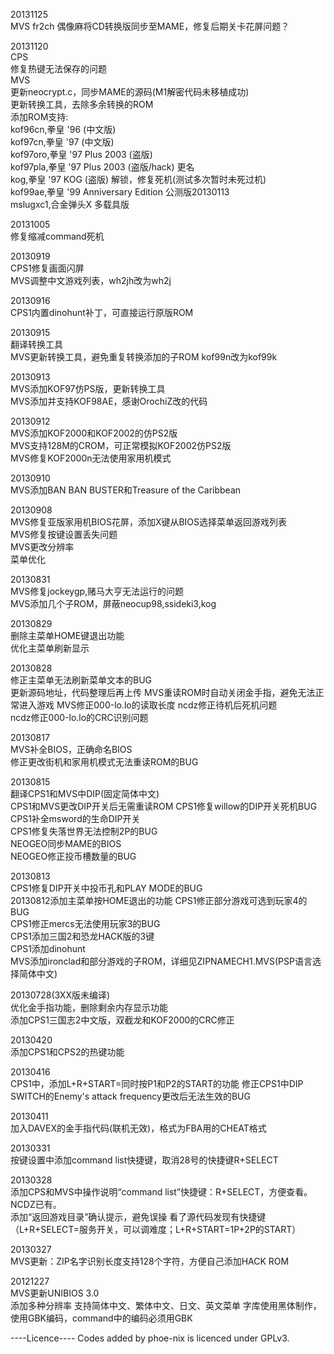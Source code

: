 20131125  
MVS
fr2ch 偶像麻将CD转换版同步至MAME，修复后期关卡花屏问题？

20131120  
CPS  
修复热键无法保存的问题  
MVS  
更新neocrypt.c，同步MAME的源码(M1解密代码未移植成功)  
更新转换工具，去除多余转换的ROM  
添加ROM支持:  
kof96cn,拳皇 '96 (中文版)  
kof97cn,拳皇 '97 (中文版)  
kof97oro,拳皇 '97 Plus 2003 (盗版)  
kof97pla,拳皇 '97 Plus 2003 (盗版/hack) 更名  
kog,拳皇 '97 KOG (盗版) 解锁，修复死机(测试多次暂时未死过机)  
kof99ae,拳皇 '99 Anniversary Edition 公测版20130113  
mslugxc1,合金弹头X 多载具版  

20131005	
修复缩减command死机

20130919		
CPS1修复画面闪屏	
MVS调整中文游戏列表，wh2jh改为wh2j

20130916	
CPS1内置dinohunt补丁，可直接运行原版ROM

20130915	
翻译转换工具	
MVS更新转换工具，避免重复转换添加的子ROM	
kof99n改为kof99k

20130913	
MVS添加KOF97仿PS版，更新转换工具	
MVS添加并支持KOF98AE，感谢OrochiZ改的代码	

20130912	
MVS添加KOF2000和KOF2002的仿PS2版	
MVS支持128M的CROM，可正常模拟KOF2002仿PS2版	
MVS修复KOF2000n无法使用家用机模式	

20130910	
MVS添加BAN BAN BUSTER和Treasure of the Caribbean	

20130908	
MVS修复亚版家用机BIOS花屏，添加X键从BIOS选择菜单返回游戏列表	
MVS修复按键设置丢失问题	
MVS更改分辨率	
菜单优化	

20130831	
MVS修复jockeygp,赌马大亨无法运行的问题	
MVS添加几个子ROM，屏蔽neocup98,ssideki3,kog	

20130829	
删除主菜单HOME键退出功能	
优化主菜单刷新显示	

20130828	
修正主菜单无法刷新菜单文本的BUG	
更新源码地址，代码整理后再上传	
MVS重读ROM时自动关闭金手指，避免无法正常进入游戏	
MVS修正000-lo.lo的读取长度	
ncdz修正待机后死机问题	
ncdz修正000-lo.lo的CRC识别问题	

20130817	
MVS补全BIOS，正确命名BIOS	
修正更改街机和家用机模式无法重读ROM的BUG	

20130815	
翻译CPS1和MVS中DIP(固定简体中文)	
CPS1和MVS更改DIP开关后无需重读ROM	
CPS1修复willow的DIP开关死机BUG	
CPS1补全msword的生命DIP开关	
CPS1修复失落世界无法控制2P的BUG	
NEOGEO同步MAME的BIOS	
NEOGEO修正投币槽数量的BUG	

20130813	
CPS1修复DIP开关中投币孔和PLAY MODE的BUG	
20130812添加主菜单按HOME退出的功能	
CPS1修正部分游戏可选到玩家4的BUG	
CPS1修正mercs无法使用玩家3的BUG	
CPS1添加三国2和恐龙HACK版的3键	
CPS1添加dinohunt	
MVS添加ironclad和部分游戏的子ROM，详细见ZIPNAMECH1.MVS(PSP语言选择简体中文)	

20130728(3XX版未编译)	
优化金手指功能，删除剩余内存显示功能	
添加CPS1三国志2中文版，双截龙和KOF2000的CRC修正	

20130420	
添加CPS1和CPS2的热键功能	

20130416	
CPS1中，添加L+R+START=同时按P1和P2的START的功能	
修正CPS1中DIP SWITCH的Enemy's attack frequency更改后无法生效的BUG	

20130411	
加入DAVEX的金手指代码(联机无效)，格式为FBA用的CHEAT格式	

20130331	
按键设置中添加command list快捷键，取消28号的快捷键R+SELECT	

20130328	
添加CPS和MVS中操作说明“command list”快捷键：R+SELECT，方便查看。NCDZ已有。	
添加“返回游戏目录”确认提示，避免误操	
看了源代码发现有快捷键	
（L+R+SELECT=服务开关，可以调难度；L+R+START=1P+2P的START）	

20130327	
MVS更新：ZIP名字识别长度支持128个字符，方便自己添加HACK ROM	

20121227	
MVS更新UNIBIOS 3.0	
添加多种分辨率	
支持简体中文、繁体中文、日文、英文菜单	
字库使用黑体制作，使用GBK编码，command中的编码必须用GBK	

----Licence----
Codes added by phoe-nix is licenced under GPLv3.


